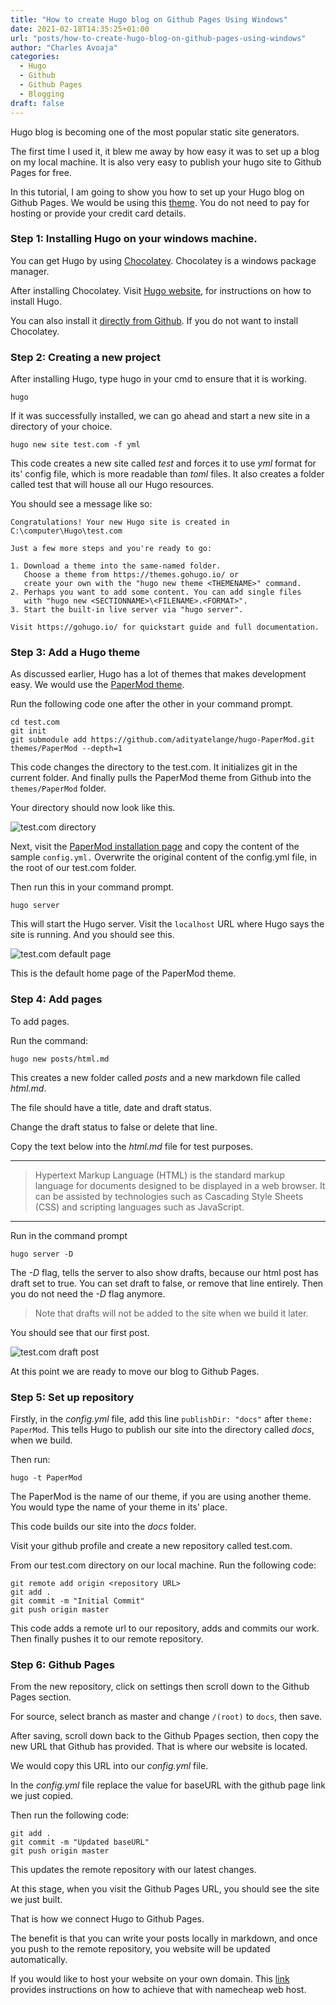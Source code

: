 ```yaml
---
title: "How to create Hugo blog on Github Pages Using Windows"
date: 2021-02-18T14:35:25+01:00
url: "posts/how-to-create-hugo-blog-on-github-pages-using-windows"
author: "Charles Avoaja"
categories:
  - Hugo
  - Github
  - Github Pages
  - Blogging
draft: false
---
```


Hugo blog is becoming one of the most popular static site generators.

The first time I used it, it blew me away by how easy it was to set up a blog on my local machine. It is also very easy to publish your hugo site to Github Pages for free.

In this tutorial, I am going to show you how to set up your Hugo blog on Github Pages. We would be using this [theme](https://themes.gohugo.io/hugo-papermod/). You do not need to pay for hosting or provide your credit card details.


### Step 1: Installing Hugo on your windows machine.
You can get Hugo by using [Chocolatey](https://chocolatey.org/install). Chocolatey is a windows package manager.

After installing Chocolatey. Visit [Hugo website](https://gohugo.io/getting-started/installing/#chocolatey-windows), for instructions on how to install Hugo.

You can also install it [directly from Github](https://gohugo.io/getting-started/installing/#source). If you do not want to install Chocolatey.


### Step 2: Creating a new project
After installing Hugo, type hugo in your cmd to ensure that it is working.
```
hugo
```
If it was successfully installed, we can go ahead and start a new site in a directory of your choice.

```
hugo new site test.com -f yml
```

This code creates a new site called *test* and forces it to use *yml* format for its' config file, which is more readable than *toml* files. 
It also creates a folder called test that will house all our Hugo resources.

You should see a message like so:

```
Congratulations! Your new Hugo site is created in C:\computer\Hugo\test.com

Just a few more steps and you're ready to go:

1. Download a theme into the same-named folder.
   Choose a theme from https://themes.gohugo.io/ or
   create your own with the "hugo new theme <THEMENAME>" command.
2. Perhaps you want to add some content. You can add single files
   with "hugo new <SECTIONNAME>\<FILENAME>.<FORMAT>".
3. Start the built-in live server via "hugo server".

Visit https://gohugo.io/ for quickstart guide and full documentation.
```


### Step 3: Add a Hugo theme
As discussed earlier, Hugo has a lot of themes that makes development easy. We would use the [PaperMod theme](https://themes.gohugo.io/hugo-papermod/).

Run the following code one after the other in your command prompt.

```
cd test.com
git init
git submodule add https://github.com/adityatelange/hugo-PaperMod.git themes/PaperMod --depth=1
```

This code changes the directory to the test.com.
It initializes git in the current folder.
And finally pulls the PaperMod theme from Github into the ```themes/PaperMod``` folder.

Your directory should now look like this.

![test.com directory](/img/test.com_directory.png)

Next, visit the [PaperMod installation page](https://github.com/adityatelange/hugo-PaperMod/wiki/Installation#sample-configyml) and copy the content of the sample ```config.yml.```
Overwrite the original content of the config.yml file, in the root of our test.com folder.

Then run this in your command prompt.
```
hugo server
```
This will start the Hugo server. Visit the ```localhost``` URL where Hugo says the site is running. And you should see this.

![test.com default page](/img/test.com_default_page.png)

This is the default home page of the PaperMod theme.

### Step 4: Add pages
To add pages.

Run the command:
```
hugo new posts/html.md
```

This creates a new folder called *posts* and a new markdown file called *html.md*.

The file should have a title, date and draft status.

Change the draft status to false or delete that line.

Copy the text below into the *html.md* file for test purposes.

---

> Hypertext Markup Language (HTML) is the standard markup language for documents designed to be displayed in a web browser. It can be assisted by technologies such as Cascading Style Sheets (CSS) and scripting languages such as JavaScript.

---

Run in the command prompt

```
hugo server -D
```

The *-D* flag, tells the server to also show drafts, because our html post has draft set to true. You can set draft to false, or remove that line entirely. Then you do not need the 
*-D* flag anymore. 

> Note that drafts will not be added to the site when we build it later.

You should see that our first post.

![test.com draft post](/img/test.com_draft_post.png)

At this point we are ready to move our blog to Github Pages.

### Step 5: Set up repository

Firstly, in the *config.yml* file, add this line ```publishDir: "docs"``` after ```theme: PaperMod```. This tells Hugo to publish our 
site into the directory called *docs*, when we build.

Then run:

```
hugo -t PaperMod
```
The PaperMod is the name of our theme, if you are using another theme. You would type the name of your theme in its' place.

This code builds our site into the *docs* folder.

Visit your github profile and create a new repository called test.com.

From our test.com directory on our local machine.
Run the following code:

```
git remote add origin <repository URL>
git add .
git commit -m "Initial Commit"
git push origin master
```

This code adds a remote url to our repository, adds and commits our work. Then finally pushes it to our remote repository.

### Step 6: Github Pages

From the new repository, click on settings then scroll down to the Github Pages section.

For source, select branch as master and change ```/(root)``` to ```docs```, then save.

After saving, scroll down back to the Github Ppages section, then copy the new URL that Github has provided. That is where our website is located.

We would copy this URL into our *config.yml* file.

In the *config.yml* file replace the value for baseURL with the github page link we just copied.

Then run the following code:

```
git add .
git commit -m "Updated baseURL"
git push origin master
```
This updates the remote repository with our latest changes.

At this stage, when you visit the Github Pages URL, you should see the site we just built.

That is how we connect Hugo to Github Pages.

The benefit is that you can write your posts locally in markdown, and once you push to the remote repository, you website will be updated automatically.

If you would like to host your website on your own domain. This [link](https://www.namecheap.com/support/knowledgebase/article.aspx/9645/2208/how-do-i-link-my-domain-to-github-pages/) provides instructions on how to achieve that with namecheap web host.